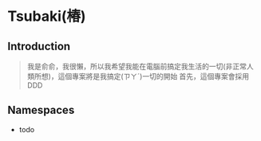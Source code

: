 ﻿# Tsubaki(椿)

## Introduction
> 我是俞俞，我很懶，所以我希望我能在電腦前搞定我生活的一切(非正常人類所想)，這個專案將是我搞定(ㄗㄚˊ)一切的開始
> 首先，這個專案會採用 DDD



## Namespaces
- todo
